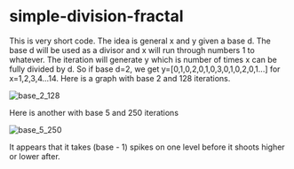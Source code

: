 # simple-division-fractal
This is very short code. The idea is general x and y given a base d. The base d will be used as a divisor and x will run through numbers 1 to whatever. The iteration will generate y which is number of times x can be fully divided by d. So if base d=2, we get y=[0,1,0,2,0,1,0,3,0,1,0,2,0,1...] for x=1,2,3,4...14. 
Here is a graph with base 2 and 128 iterations.

![base_2_128](https://user-images.githubusercontent.com/53497039/152775551-7e5919a3-fecd-456e-ba6e-552b542a3db8.png)

Here is another with base 5 and 250 iterations

![base_5_250](https://user-images.githubusercontent.com/53497039/152775883-6932a22a-13cb-4d6c-8d3e-df808184b42b.png)

It appears that it takes (base - 1) spikes on one level before it shoots higher or lower after.
